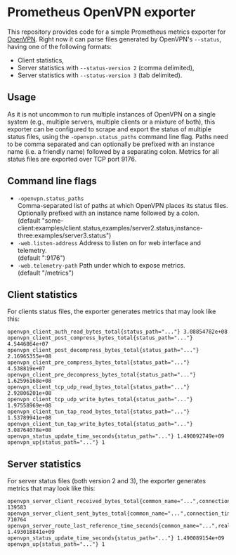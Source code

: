 # Prometheus OpenVPN exporter

This repository provides code for a simple Prometheus metrics exporter
for [OpenVPN](https://openvpn.net/). Right now it can parse files
generated by OpenVPN's `--status`, having one of the following formats:

* Client statistics,
* Server statistics with `--status-version 2` (comma delimited),
* Server statistics with `--status-version 3` (tab delimited).

## Usage

As it is not uncommon to run multiple instances of OpenVPN on a single
system (e.g., multiple servers, multiple clients or a mixture of both),
this exporter can be configured to scrape and export the status of
multiple status files, using the `-openvpn.status_paths` command line
flag. Paths need to be comma separated and can optionally be prefixed
with an instance name (i.e. a friendly name) followed by a separating
colon. Metrics for all status files are exported over TCP port 9176.

## Command line flags

* `-openvpn.status_paths`  
    Comma-separated list of paths at which OpenVPN places its status
    files. Optionally prefixed with an instance name followed by a
    colon.  
    (default "some-client:examples/client.status,examples/server2.status,instance-three:examples/server3.status")
* `-web.listen-address`
    Address to listen on for web interface and telemetry.  
    (default ":9176")
* `-web.telemetry-path`
    Path under which to expose metrics.  
    (default "/metrics")

## Client statistics

For clients status files, the exporter generates metrics that may look
like this:

```
openvpn_client_auth_read_bytes_total{status_path="..."} 3.08854782e+08
openvpn_client_post_compress_bytes_total{status_path="..."} 4.5446864e+07
openvpn_client_post_decompress_bytes_total{status_path="..."} 2.16965355e+08
openvpn_client_pre_compress_bytes_total{status_path="..."} 4.538819e+07
openvpn_client_pre_decompress_bytes_total{status_path="..."} 1.62596168e+08
openvpn_client_tcp_udp_read_bytes_total{status_path="..."} 2.92806201e+08
openvpn_client_tcp_udp_write_bytes_total{status_path="..."} 1.97558969e+08
openvpn_client_tun_tap_read_bytes_total{status_path="..."} 1.53789941e+08
openvpn_client_tun_tap_write_bytes_total{status_path="..."} 3.08764078e+08
openvpn_status_update_time_seconds{status_path="..."} 1.490092749e+09
openvpn_up{status_path="..."} 1
```

## Server statistics

For server status files (both version 2 and 3), the exporter generates
metrics that may look like this:

```
openvpn_server_client_received_bytes_total{common_name="...",connection_time="...",real_address="...",status_path="...",username="...",virtual_address="..."} 139583
openvpn_server_client_sent_bytes_total{common_name="...",connection_time="...",real_address="...",status_path="...",username="...",virtual_address="..."} 710764
openvpn_server_route_last_reference_time_seconds{common_name="...",real_address="...",status_path="...",virtual_address="..."} 1.493018841e+09
openvpn_status_update_time_seconds{status_path="..."} 1.490089154e+09
openvpn_up{status_path="..."} 1
```
